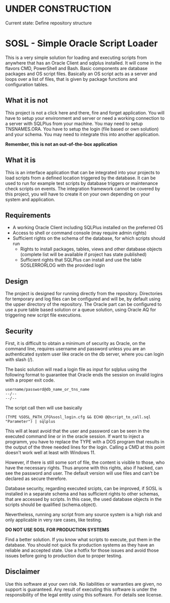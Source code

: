 # UNDER CONSTRUCTION
Current state: Define repository structure

# SOSL - Simple Oracle Script Loader
This is a very simple solution for loading and executing scripts from anywhere that has an Oracle Client and sqlplus installed. It will come in the flavors CMD, PowerShell and Bash.
Basic components are database packages and OS script files. Basically an OS script acts as a server and loops over a list of files, that is given by package functions and configuration tables.
## What it is not
This project is not a click here and there, fire and forget application. You will have to setup your environment and server or need a working connection to a server with SQLPlus from your machine. You may need to setup TNSNAMES.ORA. You have to setup the login (file based or own solution) and your schema. You may need to integrate this into another application.

**Remember, this is not an out-of-the-box application**
## What it is
This is an interface application that can be integrated into your projects to load scripts from a defined location triggered by the database. It can be used to run for example test scripts by database triggers or maintenance check scripts on events. The integration framework cannot be covered by this project, you will have to create it on your own depending on your system and application.
## Requirements
- A working Oracle Client including SQLPlus installed on the preferred OS
- Access to shell or command console (may require admin rights)
- Sufficient rights on the schema of the database, for which scripts should run
  - Rights to install packages, tables, views and other database objects (complete list will be available if project has state published)
  - Sufficient rights that SQLPlus can install and use the table SOSLERRORLOG with the provided login
## Design
The project is designed for running directly from the repository. Directories for temporary and log files can be configured and will be, by default using the upper directory of the repository.
The Oracle part can be configured to use a pure table based solution or a queue solution, using Oracle AQ for triggering new script file executions.
## Security
First, it is difficult to obtain a minimum of security as Oracle, on the command line, requires username and password unless you are an authenticated system user like oracle on the db server, where you can login with slash (/).

The basic solution will read a login file as input for sqlplus using the following format to guarantee that Oracle ends the session on invalid logins with a proper exit code.

    username/password@db_name_or_tns_name
    --/--
    --/--

The script call then will use basically

    (TYPE %SOSL_PATH_CFG%sosl_login.cfg && ECHO @@script_to_call.sql "Parameter") | sqlplus

This will at least avoid that the user and password can be seen in the executed command line or in the oracle session. If want to inject a programm, you have to replace the TYPE with a DOS program that results in the output of the three needed lines for the login. Calling a CMD at this point doesn't work well at least with Windows 11.

However, if there is still some sort of file, the content is visible to those, who have the necessary rights. Thus anyone with this rights, also if hacked, can see the password and user. The default version will use files and can't be declared as secure therefore.

Database security, regarding executed srcipts, can be improved, if SOSL is installed in a separate schema and has sufficient rights to other schemas, that are accessed by scripts. In this case, the used database objects in the scripts should be qualified (schema.object).

Nevertheless, running any script from any source system is a high risk and only applicable in very rare cases, like testing.

**DO NOT USE SOSL FOR PRODUCTION SYSTEMS**

Find a better solution. If you know what scripts to execute, put them in the database. You should not quick fix production systems as they have an reliable and accepted state. Use a hotfix for those issues and avoid those issues before going to production due to proper testing.

## Disclaimer
Use this software at your own risk. No liabilities or warranties are given, no support is guaranteed. Any result of executing this software is under the responsibility of the legal entity using this software. For details see license.